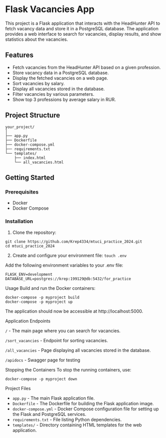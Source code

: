# Flask Vacancies App

This project is a Flask application that interacts with the HeadHunter API to fetch vacancy data and store it in a PostgreSQL database. The application provides a web interface to search for vacancies, display results, and show statistics about the vacancies.

## Features

- Fetch vacancies from the HeadHunter API based on a given profession.
- Store vacancy data in a PostgreSQL database.
- Display the fetched vacancies on a web page.
- Sort vacancies by salary.
- Display all vacancies stored in the database.
- Filter vacancies by various parameters.
- Show top 3 professions by average salary in RUR.

## Project Structure

```
your_project/
│
├── app.py
├── Dockerfile
├── docker-compose.yml
├── requirements.txt
└── templates/
    ├── index.html
    └── all_vacancies.html
```

## Getting Started

### Prerequisites

- Docker
- Docker Compose

### Installation

1. Clone the repository:

```
git clone https://github.com/Krep4334/mtuci_practice_2024.git
cd mtuci_practice_2024
```

2. Create and configure your environment file:
``` touch .env ```

Add the following environment variables to your .env file:
```
FLASK_ENV=development
DATABASE_URL=postgres://krep:199129@db:5432/for_practice
```

Usage
Build and run the Docker containers:

```
docker-compose -p myproject build
docker-compose -p myproject up
```
The application should now be accessible at http://localhost:5000.

Application Endpoints

`/` - The main page where you can search for vacancies.

`/sort_vacancies` - Endpoint for sorting vacancies.

`/all_vacancies` - Page displaying all vacancies stored in the database.

`/apidocs` - Swagger page for testing

Stopping the Containers
To stop the running containers, use:

```docker-compose -p myproject down```

Project Files
- `app.py` - The main Flask application file.
- `Dockerfile` - The Dockerfile for building the Flask application image.
- `docker-compose.yml` - Docker Compose configuration file for setting up the Flask and PostgreSQL services.
- `requirements.txt` - File listing Python dependencies.
- `templates/` - Directory containing HTML templates for the web application.

